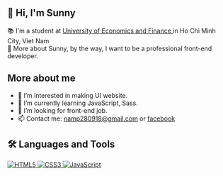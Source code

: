 
<h2> 👋 Hi, I'm Sunny </h2>

📚 I'm a student at <a href="https://www.uef.edu.vn/"> University of Economics and Finance </a> in Ho Chi Minh City, Viet Nam <br>
💞️ More about Sunny, by the way, I want to be a professional front-end developer.


<h2>  More about me </h2>

- 👀 I’m interested in making UI website.
- 🌱 I’m currently learning JavaScript, Sass.
- 💞️ I’m looking for front-end job.
- 📫 Contact me: namp280918@gmail.com or <a href ="https://www.facebook.com/Sunny.pnhn"> facebook </a>

<h2> 🛠️ Languages and Tools </h2>
<a target="_blank" rel="noopener noreferrer nofollow" href="https://camo.githubusercontent.com/4a5f84f17a4e32d3e66234308e888e78a5f8837151ef730bcc80dab5d492859d/68747470733a2f2f696d672e736869656c64732e696f2f62616467652f68746d6c352d6530373033352e7376673f7374796c653d666f722d7468652d6261646765266c6f676f3d68746d6c35266c6f676f436f6c6f723d7768697465">
<img src="https://camo.githubusercontent.com/4a5f84f17a4e32d3e66234308e888e78a5f8837151ef730bcc80dab5d492859d/68747470733a2f2f696d672e736869656c64732e696f2f62616467652f68746d6c352d6530373033352e7376673f7374796c653d666f722d7468652d6261646765266c6f676f3d68746d6c35266c6f676f436f6c6f723d7768697465" alt="HTML5" data-canonical-src="https://img.shields.io/badge/html5-e07035.svg?style=for-the-badge&amp;logo=html5&amp;logoColor=white" style="max-width: 100%;">
</a>


<a target="_blank" rel="noopener noreferrer nofollow" href="https://camo.githubusercontent.com/32c780811784a69d4d4d115f61646e43ecb6be035f547c4484b3edb4b2547047/68747470733a2f2f696d672e736869656c64732e696f2f62616467652f637373332d3239363566312e7376673f7374796c653d666f722d7468652d6261646765266c6f676f3d63737333266c6f676f436f6c6f723d7768697465">
<img src="https://camo.githubusercontent.com/32c780811784a69d4d4d115f61646e43ecb6be035f547c4484b3edb4b2547047/68747470733a2f2f696d672e736869656c64732e696f2f62616467652f637373332d3239363566312e7376673f7374796c653d666f722d7468652d6261646765266c6f676f3d63737333266c6f676f436f6c6f723d7768697465" alt="CSS3" data-canonical-src="https://img.shields.io/badge/css3-2965f1.svg?style=for-the-badge&amp;logo=css3&amp;logoColor=white" style="max-width: 100%;">
</a>

<a target="_blank" rel="noopener noreferrer nofollow" href="https://camo.githubusercontent.com/c8a313ddabf62fcb55ce830278ff44430546e9347375831d3f093eeb84ed1514/68747470733a2f2f696d672e736869656c64732e696f2f62616467652f6a6176617363726970742d3332333333302e7376673f7374796c653d666f722d7468652d6261646765266c6f676f3d6a617661736372697074266c6f676f436f6c6f723d663064623466">
<img src="https://camo.githubusercontent.com/c8a313ddabf62fcb55ce830278ff44430546e9347375831d3f093eeb84ed1514/68747470733a2f2f696d672e736869656c64732e696f2f62616467652f6a6176617363726970742d3332333333302e7376673f7374796c653d666f722d7468652d6261646765266c6f676f3d6a617661736372697074266c6f676f436f6c6f723d663064623466" alt="JavaScript" data-canonical-src="https://img.shields.io/badge/javascript-323330.svg?style=for-the-badge&amp;logo=javascript&amp;logoColor=f0db4f" style="max-width: 100%;">
</a>
<!---
Shunadesu/Shunadesu is a ✨ special ✨ repository because its `README.md` (this file) appears on your GitHub profile.
You can click the Preview link to take a look at your changes.
--->
